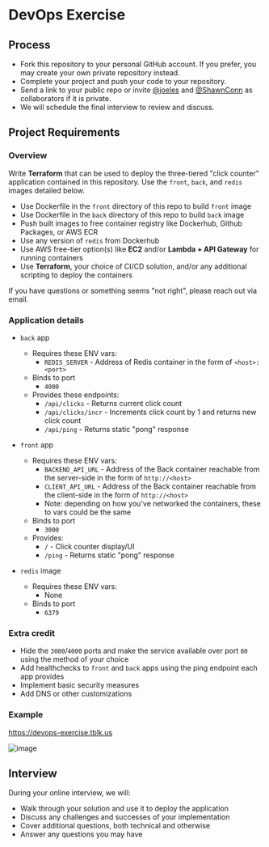 # DevOps Exercise

## Process

- Fork this repository to your personal GitHub account. If you prefer, you may create your own private repository instead.
- Complete your project and push your code to your repository.
- Send a link to your public repo or invite [@joeles](https://github.com/joeles) and [@ShawnConn](https://github.com/ShawnConn) as collaborators if it is private.
- We will schedule the final interview to review and discuss.

## Project Requirements

### Overview

Write **Terraform** that can be used to deploy the three-tiered "click counter" application contained in this repository. Use the `front`, `back`, and `redis` images detailed below.

- Use Dockerfile in the `front` directory of this repo to build `front` image
- Use Dockerfile in the `back` directory of this repo to build `back` image
- Push built images to free container registry like Dockerhub, Github Packages, or AWS ECR
- Use any version of `redis` from Dockerhub
- Use AWS free-tier option(s) like **EC2** and/or **Lambda + API Gateway** for running containers
- Use **Terraform**, your choice of CI/CD solution, and/or any additional scripting to deploy the containers

If you have questions or something seems "not right", please reach out via email.

### Application details

- `back` app
    - Requires these ENV vars:
        - `REDIS_SERVER` - Address of Redis container in the form of `<host>:<port>`
    - Binds to port
        - `4000`
    - Provides these endpoints:
        - `/api/clicks` - Returns current click count
        - `/api/clicks/incr` - Increments click count by 1 and returns new click count
        - `/api/ping` - Returns static "pong" response
- `front` app
    - Requires these ENV vars:
        - `BACKEND_API_URL` - Address of the Back container reachable from the server-side in the form of `http://<host>`
        - `CLIENT_API_URL` -  Address of the Back container reachable from the client-side in the form of `http://<host>`
        - Note: depending on how you've networked the containers, these to vars could be the same
    - Binds to port
        -  `3000`
    - Provides:
        - `/`  - Click counter display/UI
        - `/ping` - Returns static "pong" response

- `redis` image
    - Requires these ENV vars:
        - None
    - Binds to port
        - `6379`

### Extra credit

- Hide the `3000`/`4000` ports and make the service available over port `80` using the method of your choice
- Add healthchecks to `front` and `back` apps using the ping endpoint each app provides
- Implement basic security measures
- Add DNS or other customizations

### Example

https://devops-exercise.tblk.us

![image](https://user-images.githubusercontent.com/68586/162465910-892c2e8d-be41-4852-87c7-9ead1ca2e966.png)


## Interview

During your online interview, we will:

- Walk through your solution and use it to deploy the application
- Discuss any challenges and successes of your implementation
- Cover additional questions, both technical and otherwise
- Answer any questions you may have
